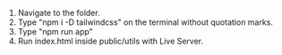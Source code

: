 1. Navigate to the folder.
2. Type "npm i -D tailwindcss" on the terminal without quotation marks.
3. Type "npm run app"
4. Run index.html inside public/utils with Live Server.
